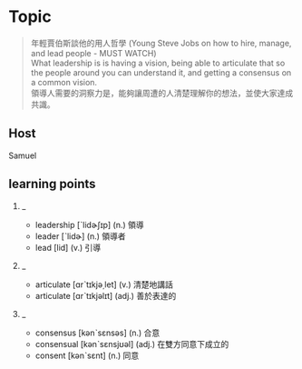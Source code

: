 # Topic

> 年輕賈伯斯談他的用人哲學 (Young Steve Jobs on how to hire, manage, and lead people - MUST WATCH)<br>
> What leadership is is having a vision, being able to articulate that so the people around you can understand it, and getting a consensus on a common vision.<br>
> 領導人需要的洞察力是，能夠讓周遭的人清楚理解你的想法，並使大家達成共識。<br>

## Host
Samuel

## learning points
1. _
    * leadership  [ˋlidɚʃɪp]  (n.)  領導
    * leader  [ˋlidɚ]  (n.)  領導者
    * lead  [lid]  (v.)  引導

2. _
    * articulate  [ɑrˋtɪkjə͵let]  (v.)  清楚地講話
    * articulate  [ɑrˋtɪkjəlɪt]  (adj.)  善於表達的

3. _
    * consensus  [kənˋsɛnsəs]  (n.)  合意
    * consensual  [kənˋsɛnsjʊəl]  (adj.)  在雙方同意下成立的
    * consent  [kənˋsɛnt]  (n.)  同意
